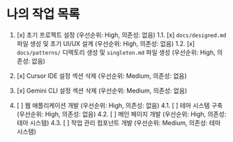 # 나의 작업 목록
1. [x] 초기 프로젝트 설정 (우선순위: High, 의존성: 없음)
   1.1. [x] `docs/designed.md` 파일 생성 및 초기 UI/UX 설계 (우선순위: High, 의존성: 없음)
   1.2. [x] `docs/patterns/` 디렉토리 생성 및 `singleton.md` 파일 생성 (우선순위: High, 의존성: 없음)

2. [x] Cursor IDE 설정 섹션 삭제 (우선순위: Medium, 의존성: 없음)

3. [x] Gemini CLI 설정 섹션 삭제 (우선순위: Medium, 의존성: 없음)

4. [ ] 웹 애플리케이션 개발 (우선순위: High, 의존성: 없음)
   4.1. [ ] 테마 시스템 구축 (우선순위: High, 의존성: 없음)
   4.2. [ ] 메인 페이지 개발 (우선순위: High, 의존성: 테마 시스템)
   4.3. [ ] 작업 관리 컴포넌트 개발 (우선순위: Medium, 의존성: 테마 시스템)